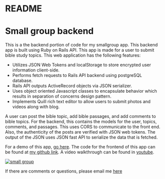 # README

# Small group backend

This is a the backend portion of code for my smallgroup app. This backend app is built using Ruby on Rails API. This app is made for a user to submit bible study topics. This web application has the following features: 

* Utilizes JSON Web Tokens and localStorage to store encrypted user information client-side.
* Performs fetch requests to Rails API backend using postgreSQL database.
* Rails API outputs ActiveRecord objects via JSON serializer.
* Uses object oriented Javascript classes to encapsulate behavior which results in separation of concerns design pattern.
* Implements Quill rich text editor to allow users to submit photos and videos along with blog.

A user can post the bible topic, add bible passages, and add comments to bible topics. For the backend, this contains the models for the user, topics, comments, and passages. This uses CORS to communicate to the front end. Also, the authenticity of the posts are verified with JSON web tokens. The output of the JSON uses JSON fast API to serialize the data that is fetched. 

For a demo of this app, [go here](https://smallgroups.netlify.app). The code for the frontend of this app can be found at [my github link](https://github.com/ting682/smallgroup-frontend). A video walkthrough can be found in [youtube](https://www.youtube.com/watch?v=gzb9VecaUb0). 

[![small group](http://img.youtube.com/vi/gzb9VecaUb0/0.jpg)](http://www.youtube.com/watch?v=gzb9VecaUb0)

If there are comments or questions, please email me [here](mailto:tchung682@gmail.com)



